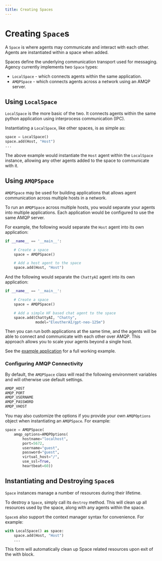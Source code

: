 ```yaml
---
title: Creating Spaces
---
```


# Creating `Space`s

A `Space` is where agents may communicate and interact with each other. Agents
are instantiated within a space when added.

Spaces define the underlying communication transport used for messaging. Agency
currently implements two `Space` types:

- `LocalSpace` - which connects agents within the same application.
- `AMQPSpace` - which connects agents across a network using an AMQP server.


## Using `LocalSpace`

`LocalSpace` is the more basic of the two. It connects agents within the same
python application using interprocess communication (IPC).

Instantiating a `LocalSpace`, like other spaces, is as simple as:

```py
space = LocalSpace()
space.add(Host, "Host")
...
```

The above example would instantiate the `Host` agent within the `LocalSpace`
instance, allowing any other agents added to the space to communicate with it.


## Using `AMQPSpace`

`AMQPSpace` may be used for building applications that allows agent communication
across multiple hosts in a network.

To run an `AMQPSpace` across multiple hosts, you would separate your agents into
multiple applications. Each application would be configured to use the same AMQP
server.

For example, the following would separate the `Host` agent into its own
application:

```python
if __name__ == '__main__':

    # Create a space
    space = AMQPSpace()

    # Add a host agent to the space
    space.add(Host, "Host")

```

And the following would separate the `ChattyAI` agent into its own application:

```python
if __name__ == '__main__':

    # Create a space
    space = AMQPSpace()

    # Add a simple HF based chat agent to the space
    space.add(ChattyAI, "Chatty",
              model="EleutherAI/gpt-neo-125m")

```

Then you can run both applications at the same time, and the agents will be able
to connect and communicate with each other over AMQP. This approach allows you
to scale your agents beyond a single host.

See the [example
application](https://github.com/operand/agency/tree/main/examples/demo/) for a
full working example.


### Configuring AMQP Connectivity

By default, the `AMQPSpace` class will read the following environment variables
and will otherwise use default settings.

```sh
AMQP_HOST
AMQP_PORT
AMQP_USERNAME
AMQP_PASSWORD
AMQP_VHOST
```

You may also customize the options if you provide your own `AMQPOptions` object
when instantiating an `AMQPSpace`. For example:

```python
space = AMQPSpace(
    amqp_options=AMQPOptions(
        hostname="localhost",
        port=5672,
        username="guest",
        password="guest",
        virtual_host="/",
        use_ssl=True,
        heartbeat=60))
```

## Instantiating and Destroying `Space`s

`Space` instances manage a number of resources during their lifetime.

To destroy a `Space`, simply call its `destroy` method. This will clean up all
resources used by the space, along with any agents within the space.

`Space`s also support the context manager syntax for convenience. For example:

```python
with LocalSpace() as space:
    space.add(Host, "Host")
    ...
```

This form will automatically clean up Space related resources upon exit of the
with block.
